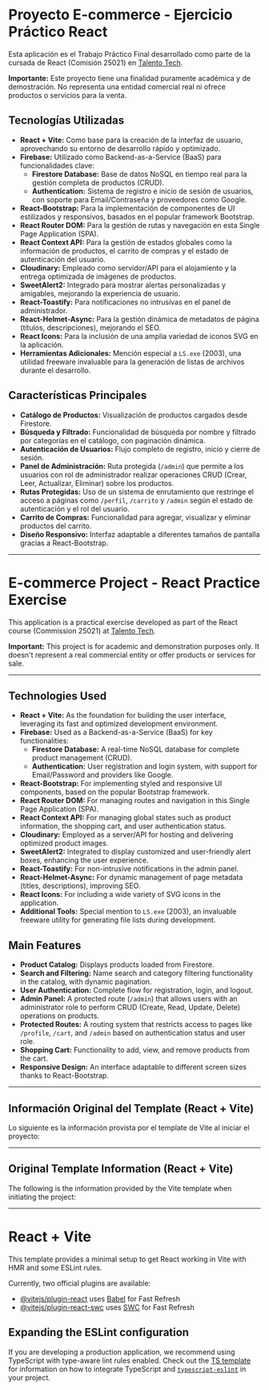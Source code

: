 # Proyecto E-commerce - Ejercicio Práctico React

Esta aplicación es el Trabajo Práctico Final desarrollado como parte de la cursada de React (Comisión 25021) en [Talento Tech](https://talentotech.bue.edu.ar/#/).

**Importante:** Este proyecto tiene una finalidad puramente académica y de demostración. No representa una entidad comercial real ni ofrece productos o servicios para la venta.

## Tecnologías Utilizadas

*   **React + Vite:** Como base para la creación de la interfaz de usuario, aprovechando su entorno de desarrollo rápido y optimizado.
*   **Firebase:** Utilizado como Backend-as-a-Service (BaaS) para funcionalidades clave:
    *   **Firestore Database:** Base de datos NoSQL en tiempo real para la gestión completa de productos (CRUD).
    *   **Authentication:** Sistema de registro e inicio de sesión de usuarios, con soporte para Email/Contraseña y proveedores como Google.
*   **React-Bootstrap:** Para la implementación de componentes de UI estilizados y responsivos, basados en el popular framework Bootstrap.
*   **React Router DOM:** Para la gestión de rutas y navegación en esta Single Page Application (SPA).
*   **React Context API:** Para la gestión de estados globales como la información de productos, el carrito de compras y el estado de autenticación del usuario.
*   **Cloudinary:** Empleado como servidor/API para el alojamiento y la entrega optimizada de imágenes de productos.
*   **SweetAlert2:** Integrado para mostrar alertas personalizadas y amigables, mejorando la experiencia de usuario.
*   **React-Toastify:** Para notificaciones no intrusivas en el panel de administrador.
*   **React-Helmet-Async:** Para la gestión dinámica de metadatos de página (títulos, descripciones), mejorando el SEO.
*   **React Icons:** Para la inclusión de una amplia variedad de iconos SVG en la aplicación.
*   **Herramientas Adicionales:** Mención especial a `LS.exe` (2003), una utilidad freeware invaluable para la generación de listas de archivos durante el desarrollo.

## Características Principales

*   **Catálogo de Productos:** Visualización de productos cargados desde Firestore.
*   **Búsqueda y Filtrado:** Funcionalidad de búsqueda por nombre y filtrado por categorías en el catálogo, con paginación dinámica.
*   **Autenticación de Usuarios:** Flujo completo de registro, inicio y cierre de sesión.
*   **Panel de Administración:** Ruta protegida (`/admin`) que permite a los usuarios con rol de administrador realizar operaciones CRUD (Crear, Leer, Actualizar, Eliminar) sobre los productos.
*   **Rutas Protegidas:** Uso de un sistema de enrutamiento que restringe el acceso a páginas como `/perfil`, `/carrito` y `/admin` según el estado de autenticación y el rol del usuario.
*   **Carrito de Compras:** Funcionalidad para agregar, visualizar y eliminar productos del carrito.
*   **Diseño Responsivo:** Interfaz adaptable a diferentes tamaños de pantalla gracias a React-Bootstrap.

---   ---

# E-commerce Project - React Practice Exercise

This application is a practical exercise developed as part of the React course (Commission 25021) at [Talento Tech](https://talentotech.bue.edu.ar/#/).

**Important:** This project is for academic and demonstration purposes only. It doesn't represent a real commercial entity or offer products or services for sale.

---

## Technologies Used

*   **React + Vite:** As the foundation for building the user interface, leveraging its fast and optimized development environment.
*   **Firebase:** Used as a Backend-as-a-Service (BaaS) for key functionalities:
    *   **Firestore Database:** A real-time NoSQL database for complete product management (CRUD).
    *   **Authentication:** User registration and login system, with support for Email/Password and providers like Google.
*   **React-Bootstrap:** For implementing styled and responsive UI components, based on the popular Bootstrap framework.
*   **React Router DOM:** For managing routes and navigation in this Single Page Application (SPA).
*   **React Context API:** For managing global states such as product information, the shopping cart, and user authentication status.
*   **Cloudinary:** Employed as a server/API for hosting and delivering optimized product images.
*   **SweetAlert2:** Integrated to display customized and user-friendly alert boxes, enhancing the user experience.
*   **React-Toastify:** For non-intrusive notifications in the admin panel.
*   **React-Helmet-Async:** For dynamic management of page metadata (titles, descriptions), improving SEO.
*   **React Icons:** For including a wide variety of SVG icons in the application.
*   **Additional Tools:** Special mention to `LS.exe` (2003), an invaluable freeware utility for generating file lists during development.


## Main Features

*   **Product Catalog:** Displays products loaded from Firestore.
*   **Search and Filtering:** Name search and category filtering functionality in the catalog, with dynamic pagination.
*   **User Authentication:** Complete flow for registration, login, and logout.
*   **Admin Panel:** A protected route (`/admin`) that allows users with an administrator role to perform CRUD (Create, Read, Update, Delete) operations on products.
*   **Protected Routes:** A routing system that restricts access to pages like `/profile`, `/cart`, and `/admin` based on authentication status and user role.
*   **Shopping Cart:** Functionality to add, view, and remove products from the cart.
*   **Responsive Design:** An interface adaptable to different screen sizes thanks to React-Bootstrap.

---

## Información Original del Template (React + Vite)

Lo siguiente es la información provista por el template de Vite al iniciar el proyecto:

---

## Original Template Information (React + Vite)

The following is the information provided by the Vite template when initiating the project:

---


# React + Vite

This template provides a minimal setup to get React working in Vite with HMR and some ESLint rules.

Currently, two official plugins are available:

- [@vitejs/plugin-react](https://github.com/vitejs/vite-plugin-react/blob/main/packages/plugin-react) uses [Babel](https://babeljs.io/) for Fast Refresh
- [@vitejs/plugin-react-swc](https://github.com/vitejs/vite-plugin-react/blob/main/packages/plugin-react-swc) uses [SWC](https://swc.rs/) for Fast Refresh

## Expanding the ESLint configuration

If you are developing a production application, we recommend using TypeScript with type-aware lint rules enabled. Check out the [TS template](https://github.com/vitejs/vite/tree/main/packages/create-vite/template-react-ts) for information on how to integrate TypeScript and [`typescript-eslint`](https://typescript-eslint.io) in your project.
